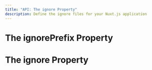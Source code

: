 ```yaml
---
title: "API: The ignore Property"
description: Define the ignore files for your Nuxt.js application
---
```


# The ignorePrefix Property

# The ignore Property

